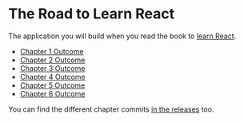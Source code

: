# The Road to Learn React

The application you will build when you read the book to [learn React](https://www.robinwieruch.de/the-road-to-learn-react/).

* [Chapter 1 Outcome](https://github.com/rwieruch/hackernews-client/tree/5f87a8c8c2654c2a0bb89228a01278af123ed1fa)
* [Chapter 2 Outcome](https://github.com/rwieruch/hackernews-client/tree/e2762eab762da612265756e466ebcb1974063ac8)
* [Chapter 3 Outcome](https://github.com/rwieruch/hackernews-client/tree/8a96a1ab5edc3284696b866fd081d5a534cd2fb1)
* [Chapter 4 Outcome](https://github.com/rwieruch/hackernews-client/tree/725d234d2113b7092cb26fa91d8214a1b2dfc4a4)
* [Chapter 5 Outcome](https://github.com/rwieruch/hackernews-client/tree/82497f2ce2fefd7696c702ba9ff832fcdd57fad0)
* [Chapter 6 Outcome](https://github.com/rwieruch/hackernews-client/tree/1f4e5547989d5abc11e99cd69922ce59c91ea05d)

You can find the different chapter commits [in the releases](https://github.com/rwieruch/hackernews-client/releases) too.